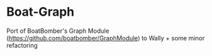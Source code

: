 # Boat-Graph
Port of BoatBomber's Graph Module (https://github.com/boatbomber/GraphModule) to Wally + some minor refactoring
